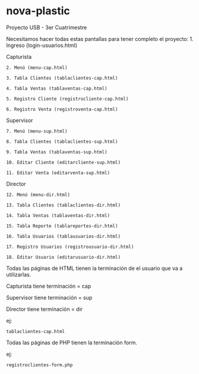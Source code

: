 # nova-plastic
Proyecto USB - 3er Cuatrimestre

Necesitamos hacer todas estas pantallas para tener completo el proyecto:
    1. Ingreso (login-usuarios.html)
  
  
  Capturista
  
    2. Menú (menu-cap.html)
    
    3. Tabla Clientes (tablaclientes-cap.html)
    
    4. Tabla Ventas (tablaventas-cap.html)
    
    5. Registro Cliente (registrocliente-cap.html)
    
    6. Registro Venta (registroventa-cap.html)
    
    
  Supervisor
  
    7. Menú (menu-sup.html)
    
    8. Tabla Clientes (tablaclientes-sup.html)
    
    9. Tabla Ventas (tablaventas-sup.html)
    
    10. Editar Cliente (editarcliente-sup.html)
    
    11. Editar Venta (editarventa-sup.html)
    
    
  Director
  
    12. Menú (menu-dir.html)
    
    13. Tabla Clientes (tablaclientes-dir.html)
    
    14. Tabla Ventas (tablaventas-dir.html)
    
    15. Tabla Reporte (tablareportes-dir.html)
    
    16. Tabla Usuarios (tablausuarios-dir.html)
    
    17. Registro Usuarios (registrousuario-dir.html)
    
    18. Editar Usuario (editarusuario-dir.html)
    
    
Todas las páginas de HTML tienen la terminación de el usuario que va a utilizarlas.

Capturista tiene terminación = cap

Supervisor tiene terminación = sup

Director tiene terminación = dir


  ej:
  
    tablaclientes-cap.html
    
    
Todas las páginas de PHP tienen la terminación form.    
    
  ej:
  
    registroclientes-form.php
